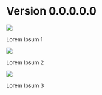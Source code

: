 




# Version 0.0.0.0.0
<img src="https://img.shields.io/badge/CLI-ADDED-brightgreen?style=for-the-badge">  

Lorem Ipsum 1

<img src="https://img.shields.io/badge/CLI-CHANGED-yellow?style=for-the-badge">  

Lorem Ipsum 2

<img src="https://img.shields.io/badge/CLI-REMOVED-red?style=for-the-badge">
 
Lorem Ipsum 3

